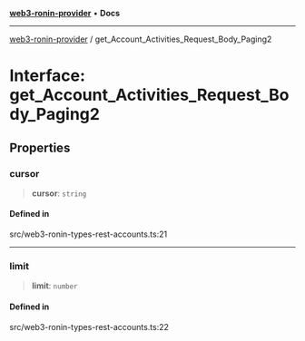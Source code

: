 [**web3-ronin-provider**](../README.md) • **Docs**

***

[web3-ronin-provider](../globals.md) / get\_Account\_Activities\_Request\_Body\_Paging2

# Interface: get\_Account\_Activities\_Request\_Body\_Paging2

## Properties

### cursor

> **cursor**: `string`

#### Defined in

src/web3-ronin-types-rest-accounts.ts:21

***

### limit

> **limit**: `number`

#### Defined in

src/web3-ronin-types-rest-accounts.ts:22
